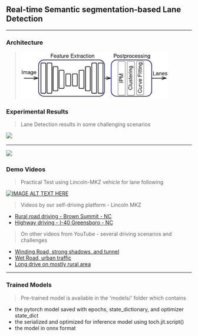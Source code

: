 ## Real-time Semantic segmentation-based Lane Detection
 ----
### Architecture

 > <img src="/images/block_diagram.png" width="400" />


### Experimental Results
> Lane Detection results in some challenging scenarios
 <img src="/images/sample_0.png" width="700" />
 <hr>
 <img src="/images/sample_1.png" width="700" /> 


### Demo Videos
 > Practical Test using Lincoln-MKZ vehicle for lane following

   [![IMAGE ALT TEXT HERE](https://img.youtube.com/vi/E3Gwv1mPJ2E/0.jpg)](https://youtu.be/E3Gwv1mPJ2E)
  
 > Videos by our self-driving platform - Lincoln MKZ
  - <a href="https://youtu.be/h-Oo3QAGmfI"> Rural road driving - Brown Summit - NC </a>
  - <a href="https://youtu.be/mtoy8UmIjJo"> Highway driving - I-40 Greensboro - NC </a>
 
 > On other videos from YouTube - several driving scenarios and challenges
   - <a href="https://youtu.be/HR-Y1Pi0aFM"> Winding Road, strong shadows, and tunnel </a>
   - <a href="https://youtu.be/j5-JM3bYv-8"> Wet Road, urban traffic </a>
   - <a href="https://youtu.be/5uSY_c71Rfc"> Long drive on mostly rural area </a>
<hr>

### Trained Models
 > Pre-trained model is available in the 'models/' folder which contains
  - the pytorch model saved with epochs, state_dictionary, and optimizer state_dict
  - the serialized and optimized for inference model using toch.jit.script()
  - the model in onnx format
